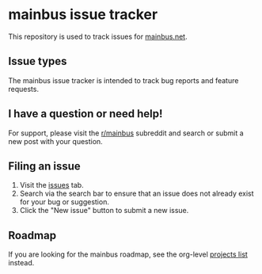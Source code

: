 # mainbus issue tracker

This repository is used to track issues for [mainbus.net](https://www.mainbus.net/). 

## Issue types

The mainbus issue tracker is intended to track bug reports and feature requests.

## I have a question or need help!

For support, please visit the [r/mainbus](https://www.reddit.com/r/mainbus) subreddit and search or submit a new post with your question.

## Filing an issue

1. Visit the [issues](https://github.com/mainbus/issues/issues) tab.
1. Search via the search bar to ensure that an issue does not already exist for your bug or suggestion.
1. Click the "New issue" button to submit a new issue.

## Roadmap

If you are looking for the mainbus roadmap, see the org-level [projects list](https://github.com/orgs/mainbus/projects) instead.

